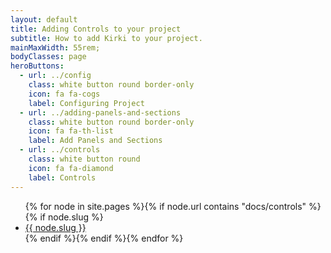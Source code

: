 ```yaml
---
layout: default
title: Adding Controls to your project
subtitle: How to add Kirki to your project.
mainMaxWidth: 55rem;
bodyClasses: page
heroButtons:
  - url: ../config
    class: white button round border-only
    icon: fa fa-cogs
    label: Configuring Project
  - url: ../adding-panels-and-sections
    class: white button round border-only
    icon: fa fa-th-list
    label: Add Panels and Sections
  - url: ../controls
    class: white button round
    icon: fa fa-diamond
    label: Controls
---
```

<ul>
{% for node in site.pages %}{% if node.url contains "docs/controls" %}{% if node.slug %}<li><a href="{{ site.baseurl }}{{ node.url }}">{{ node.slug }}</a></li> {% endif %}{% endif %}{% endfor %}
</ul>
